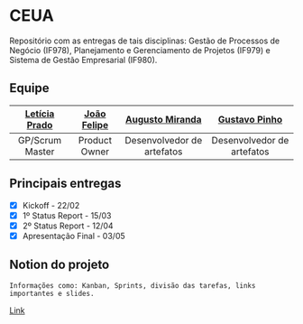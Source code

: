 # CEUA

Repositório com as entregas de tais disciplinas: Gestão de Processos de Negócio (IF978), Planejamento e Gerenciamento de Projetos (IF979) e Sistema de Gestão Empresarial (IF980).

## Equipe

| [Letícia Prado](https://github.com/leticiapcb) | [João Felipe](https://github.com/felipinas) | [Augusto Miranda](https://github.com/Agso7) | [Gustavo Pinho](https://github.com/gustavopsm) | 
|:---------------------:|:------------------:|:----------------:|:--------------------:|
|GP/Scrum Master | Product Owner | Desenvolvedor de artefatos | Desenvolvedor de artefatos |

## Principais entregas

- [x] Kickoff - 22/02
- [x] 1º Status Report - 15/03
- [x] 2º Status Report - 12/04
- [x] Apresentação Final - 03/05

## Notion do projeto

```Informações como: Kanban, Sprints, divisão das tarefas, links importantes e slides.```

[Link](https://lean-food-ca1.notion.site/Projeto-4-Per-odo-871322159ccc4798a0b9d3e7f87c9fbb)
